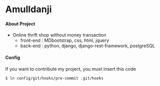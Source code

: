 # Amulldanji

#### About Project 
* Online thrift shop without money transaction
  * front-end : MDbootstrap, css, html, jquery
  * back-end : python, django, django-rest-framework, postgreSQL


#### Config
If you want to contribute my  project, you must insert this code

```
$ ln config/git/hooks/pre-commit .git/hooks
```
